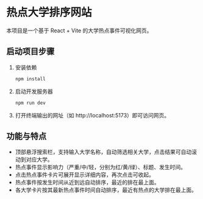 # 热点大学排序网站

本项目是一个基于 React + Vite 的大学热点事件可视化网页。

## 启动项目步骤

1. 安装依赖

   ```bash
   npm install
   ```

2. 启动开发服务器

   ```bash
   npm run dev
   ```

3. 打开终端输出的网址（如 http://localhost:5173）即可访问网页。

## 功能与特点

- 顶部悬浮搜索栏，支持输入大学名称，自动筛选相关大学，点击结果可自动滚动到对应大学。
- 热点事件显示影响力（严重/中/轻，分别为红/黄/绿）、标题、发生时间。
- 点击热点事件卡片可展开显示详细内容，再次点击可收起。
- 热点事件按发生时间从近到远自动排序，最近的排在最上面。
- 各大学卡片按其最新热点事件时间自动排序，最近有热点的大学排在最上面。

